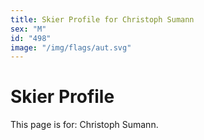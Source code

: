 ```yaml
---
title: Skier Profile for Christoph Sumann
sex: "M"
id: "498"
image: "/img/flags/aut.svg" 
---
```


# Skier Profile

This page is for: Christoph Sumann.
    